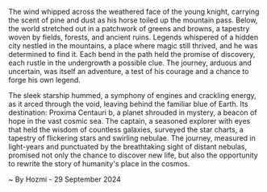 
The wind whipped across the weathered face of the young knight, carrying the scent of pine and dust as his horse toiled up the mountain pass. Below, the world stretched out in a patchwork of greens and browns, a tapestry woven by fields, forests, and ancient ruins. Legends whispered of a hidden city nestled in the mountains, a place where magic still thrived, and he was determined to find it. Each bend in the path held the promise of discovery, each rustle in the undergrowth a possible clue. The journey, arduous and uncertain, was itself an adventure, a test of his courage and a chance to forge his own legend.

The sleek starship hummed, a symphony of engines and crackling energy, as it arced through the void, leaving behind the familiar blue of Earth. Its destination: Proxima Centauri b, a planet shrouded in mystery, a beacon of hope in the vast cosmic sea. The captain, a seasoned explorer with eyes that held the wisdom of countless galaxies, surveyed the star charts, a tapestry of flickering stars and swirling nebulae. The journey, measured in light-years and punctuated by the breathtaking sight of distant nebulas, promised not only the chance to discover new life, but also the opportunity to rewrite the story of humanity's place in the cosmos. 

~ By Hozmi - 29 September 2024
